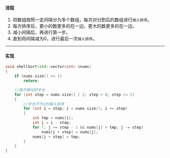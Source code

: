 #### 流程

1. 将数组按照一定间隔分为多个数组，每次对分割后的数组进行`插入排序`。
2. 每次排序后，更小的数更多的在一边，更大的数更多的在一边。
3. 减小间隔后，再进行第一步。
4. 直到将间隔减为0，进行最后一次`插入排序`。

---

#### 实现

```cpp
void shellSort(std::vector<int> &nums)
{
    if (nums.size() <= 1)
        return;

    //每次移动的步长
    for (int step = nums.size() / 2; step > 0; step /= 2)
    {
        //步长不为1的插入排序
        for (int i = step; i < nums.size(); i += step)
        {
            int tmp = nums[i];
            int j = i - step;
            for (; j >= step - 1 && nums[j] > tmp; j -= step)
                nums[j + step] = nums[j];
            nums[j + step] = tmp;
        }
    }
}
```

